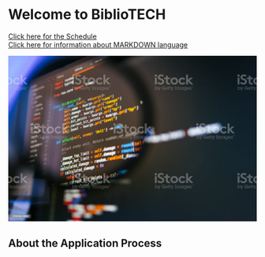 # Welcome to BiblioTECH

[Click here for the Schedule](https://claraturp.github.io/Website_Test/schedule.html) <br>
[Click here for information about MARKDOWN language](https://claraturp.github.io/Website_Test/markdown.html)


![coding image](https://github.com/ClaraTurp/Website_Test/blob/gh-pages/assets/images/istockphoto-1291641896-1024x1024.jpg)

## About the Application Process

